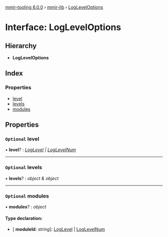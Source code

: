 [mmir-tooling 6.0.0](../README.md) › [mmir-lib](../modules/mmir_lib.md) › [LogLevelOptions](mmir_lib.logleveloptions.md)

# Interface: LogLevelOptions

## Hierarchy

* **LogLevelOptions**

## Index

### Properties

* [level](mmir_lib.logleveloptions.md#optional-level)
* [levels](mmir_lib.logleveloptions.md#optional-levels)
* [modules](mmir_lib.logleveloptions.md#optional-modules)

## Properties

### `Optional` level

• **level**? : *[LogLevel](../modules/mmir_lib.md#loglevel) | [LogLevelNum](../modules/mmir_lib.md#loglevelnum)*

___

### `Optional` levels

• **levels**? : *object & object*

___

### `Optional` modules

• **modules**? : *object*

#### Type declaration:

* \[ **moduleId**: *string*\]: [LogLevel](../modules/mmir_lib.md#loglevel) | [LogLevelNum](../modules/mmir_lib.md#loglevelnum)
